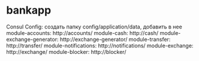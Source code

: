 # bankapp


Consul Config: создать папку config/application/data, добавить в нее
module-accounts: http://accounts/
module-cash: http://cash/
module-exchange-generator: http://exchange-generator/
module-transfer: http://transfer/
module-notifications: http://notifications/
module-exchange: http://exchange/
module-blocker: http://blocker/